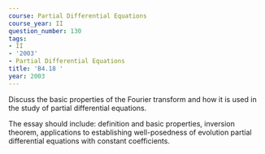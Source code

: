 ```yaml
---
course: Partial Differential Equations
course_year: II
question_number: 130
tags:
- II
- '2003'
- Partial Differential Equations
title: 'B4.18 '
year: 2003
---
```



Discuss the basic properties of the Fourier transform and how it is used in the study of partial differential equations.

The essay should include: definition and basic properties, inversion theorem, applications to establishing well-posedness of evolution partial differential equations with constant coefficients.
